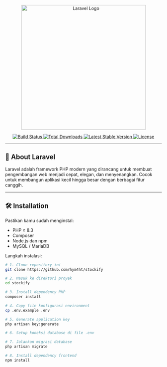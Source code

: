 <p align="center">
  <a href="https://laravel.com" target="_blank">
    <img src="https://raw.githubusercontent.com/laravel/art/master/logo-lockup/5%20SVG/2%20CMYK/1%20Full%20Color/laravel-logolockup-cmyk-red.svg" width="400" alt="Laravel Logo">
  </a>
</p>

<p align="center">
  <a href="https://github.com/laravel/framework/actions">
    <img src="https://github.com/laravel/framework/workflows/tests/badge.svg" alt="Build Status">
  </a>
  <a href="https://packagist.org/packages/laravel/framework">
    <img src="https://img.shields.io/packagist/dt/laravel/framework" alt="Total Downloads">
  </a>
  <a href="https://packagist.org/packages/laravel/framework">
    <img src="https://img.shields.io/packagist/v/laravel/framework" alt="Latest Stable Version">
  </a>
  <a href="https://packagist.org/packages/laravel/framework">
    <img src="https://img.shields.io/packagist/l/laravel/framework" alt="License">
  </a>
</p>

---

## 🚀 About Laravel

Laravel adalah framework PHP modern yang dirancang untuk membuat pengembangan web menjadi cepat, elegan, dan menyenangkan. Cocok untuk membangun aplikasi kecil hingga besar dengan berbagai fitur canggih.

---

## 🛠 Installation

Pastikan kamu sudah menginstal:

- PHP ≥ 8.3
- Composer
- Node.js dan npm
- MySQL / MariaDB

Langkah instalasi:

```bash
# 1. Clone repository ini
git clone https://github.com/hym4ht/stockify

# 2. Masuk ke direktori proyek
cd stockify

# 3. Install dependency PHP
composer install

# 4. Copy file konfigurasi environment
cp .env.example .env

# 5. Generate application key
php artisan key:generate

# 6. Setup koneksi database di file .env

# 7. Jalankan migrasi database
php artisan migrate

# 8. Install dependency frontend
npm install

